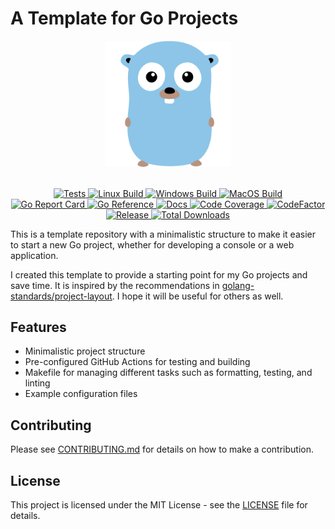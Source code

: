 # A Template for Go Projects

<div align="center">
  <picture>
    <source media="(prefers-color-scheme: light)" srcset="assets/logo-v1.svg">
    <source media="(prefers-color-scheme: dark)" srcset="assets/logo-v1.svg">
    <img alt="template-go-project logo" src="assets/logo-v1.svg" height="40%" width="40%">
  </picture>
</div>
<br>

<p align="center">
  <a href="https://github.com/habedi/template-go-project/actions/workflows/tests.yml">
    <img src="https://github.com/habedi/template-go-project/actions/workflows/tests.yml/badge.svg" alt="Tests">
  </a>
  <a href="https://github.com/habedi/template-go-project/actions/workflows/build_linux.yml">
    <img src="https://github.com/habedi/template-go-project/actions/workflows/build_linux.yml/badge.svg" alt="Linux Build">
  </a>
  <a href="https://github.com/habedi/template-go-project/actions/workflows/build_windows.yml">
    <img src="https://github.com/habedi/template-go-project/actions/workflows/build_windows.yml/badge.svg" alt="Windows Build">
  </a>
  <a href="https://github.com/habedi/template-go-project/actions/workflows/build_macos.yml">
    <img src="https://github.com/habedi/template-go-project/actions/workflows/build_macos.yml/badge.svg" alt="MacOS Build">
  </a>
  <br>
  <a href="https://goreportcard.com/report/github.com/habedi/template-go-project">
  <img src="https://goreportcard.com/badge/github.com/habedi/template-go-project" alt="Go Report Card">
  </a>
  <a href="https://pkg.go.dev/github.com/habedi/template-go-project">
  <img src="https://pkg.go.dev/badge/github.com/habedi/template-go-project" alt="Go Reference">
  </a>
    <a href="https://github.com/habedi/template-go-project/docs">
    <img src="https://img.shields.io/badge/docs-docs-blue" alt="Docs">
    </a>
  <a href="https://codecov.io/gh/habedi/template-go-project">
    <img src="https://codecov.io/gh/habedi/template-go-project/graph/badge.svg?token=1RUL13T0VE" alt="Code Coverage">
  </a>
  <a href="https://www.codefactor.io/repository/github/habedi/template-go-project">
    <img src="https://www.codefactor.io/repository/github/habedi/template-go-project/badge" alt="CodeFactor">
  </a>
  <a href="https://github.com/habedi/template-go-project/releases/latest">
    <img src="https://img.shields.io/github/release/habedi/template-go-project.svg?style=flat-square" alt="Release">
  </a>
  <a href="https://github.com/habedi/template-go-project/releases">
  <img src="https://img.shields.io/github/downloads/habedi/template-go-project/total.svg" alt="Total Downloads">
  </a>
</p>

This is a template repository with a minimalistic structure to make it easier to start a new Go project, whether for
developing a console or a web application.

I created this template to provide a starting point for my Go projects and save time.
It is inspired by the recommendations
in [golang-standards/project-layout](https://github.com/golang-standards/project-layout).
I hope it will be useful for others as well.

## Features

- Minimalistic project structure
- Pre-configured GitHub Actions for testing and building
- Makefile for managing different tasks such as formatting, testing, and linting
- Example configuration files

## Contributing

Please see [CONTRIBUTING.md](CONTRIBUTING.md) for details on how to make a contribution.

## License

This project is licensed under the MIT License - see the [LICENSE](LICENSE) file for details.
